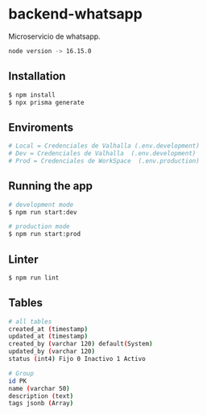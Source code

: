 
# backend-whatsapp
Microservicio de whatsapp.
```bash
node version -> 16.15.0
```

## Installation

```bash
$ npm install
$ npx prisma generate
```
## Enviroments

```bash
# Local = Credenciales de Valhalla (.env.development)
# Dev = Credenciales de Valhalla  (.env.development)
# Prod = Credenciales de WorkSpace  (.env.production)
```

## Running the app

```bash
# development mode
$ npm run start:dev

# production mode
$ npm run start:prod
```
## Linter

```bash
$ npm run lint

```

## Tables 

```bash
# all tables
created_at (timestamp)
updated_at (timestamp)
created_by (varchar 120) default(System)
updated_by (varchar 120)
status (int4) Fijo 0 Inactivo 1 Activo

# Group
id PK
name (varchar 50)
description (text)
tags jsonb (Array)

```
